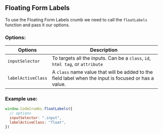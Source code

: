 ## Floating Form Labels

To use the Floating Form Labels crumb we need to call the `floatLabels` function and pass it our options.

### Options:
| Options | Description |
| --- | --- |
| `inputSelector` | To targets all the inputs. Can be a `class`, `id`, `html tag`, or `attribute`
| `labelActiveClass` | A `class` name value that will be added to the field label when the input is focused or has a value. |


### Example use:
```js
window.CodeCrumbs.floatLabels({
  // options
  inputSelector: ".input",
  labelActiveClass: "float",
})
```
